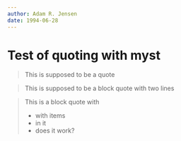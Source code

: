 ```yaml
---
author: Adam R. Jensen
date: 1994-06-28
---
```


# Test of quoting with myst

> This is supposed to be a quote


> This is supposed to be a block quote
> with two lines


> This is a block quote with
> * with items
> * in it
> * does it work?
